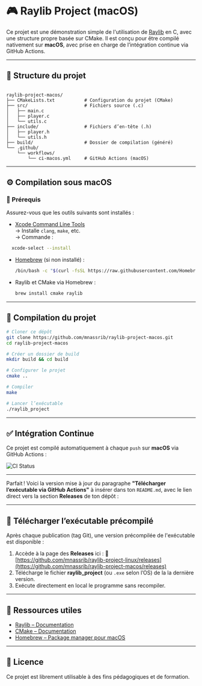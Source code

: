 # 🎮 Raylib Project (macOS)

Ce projet est une démonstration simple de l'utilisation de [Raylib](https://www.raylib.com/) en C, avec une structure propre basée sur CMake. Il est conçu pour être compilé nativement sur **macOS**, avec prise en charge de l’intégration continue via GitHub Actions.

---

## 📁 Structure du projet

```

raylib-project-macos/
├── CMakeLists.txt           # Configuration du projet (CMake)
├── src/                     # Fichiers source (.c)
│   ├── main.c
│   ├── player.c
│   └── utils.c
├── include/                 # Fichiers d’en-tête (.h)
│   ├── player.h
│   └── utils.h
├── build/                   # Dossier de compilation (généré)
└── .github/
    └── workflows/
        └── ci-macos.yml     # GitHub Actions (macOS)

````

---

## ⚙️ Compilation sous macOS

### 📌 Prérequis

Assurez-vous que les outils suivants sont installés :

- [Xcode Command Line Tools](https://developer.apple.com/xcode/)  
  → Installe `clang`, `make`, etc.  
  → Commande :
```bash
  xcode-select --install
```

* [Homebrew](https://brew.sh) (si non installé) :

  ```bash
  /bin/bash -c "$(curl -fsSL https://raw.githubusercontent.com/Homebrew/install/HEAD/install.sh)"
  ```

* Raylib et CMake via Homebrew :

  ```bash
  brew install cmake raylib
  ```

---

## 🚀 Compilation du projet

```bash
# Cloner ce dépôt
git clone https://github.com/mnassrib/raylib-project-macos.git
cd raylib-project-macos

# Créer un dossier de build
mkdir build && cd build

# Configurer le projet
cmake ..

# Compiler
make

# Lancer l’exécutable
./raylib_project
```

---

## ✅ Intégration Continue

Ce projet est compilé automatiquement à chaque `push` sur **macOS** via GitHub Actions :

![CI Status](https://github.com/mnassrib/raylib-project-macos/actions/workflows/ci-macos.yml/badge.svg)

---

Parfait ! Voici la version mise à jour du paragraphe **"Télécharger l’exécutable via GitHub Actions"** à insérer dans ton `README.md`, avec le lien direct vers la section **Releases** de ton dépôt :

---

## 🚀 Télécharger l’exécutable précompilé

Après chaque publication (tag Git), une version précompilée de l'exécutable est disponible :

1. Accède à la page des **Releases** ici :
   🔗 [https://github.com/mnassrib/raylib-project-linux/releases](https://github.com/mnassrib/raylib-project-macos/releases)
2. Télécharge le fichier **raylib\_project** (ou `.exe` selon l’OS) de la la dernière version.
3. Exécute directement en local le programme sans recompiler.

---

## 🧠 Ressources utiles

* [Raylib – Documentation](https://www.raylib.com/)
* [CMake – Documentation](https://cmake.org/documentation/)
* [Homebrew – Package manager pour macOS](https://brew.sh)

---

## 📄 Licence

Ce projet est librement utilisable à des fins pédagogiques et de formation.